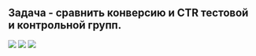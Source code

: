 ## Задача - сравнить конверсию и CTR тестовой и контрольной групп.

<img src='https://github.com/merae70/da_projects/assets/113853691/68099e5d-2639-440c-9c9a-eeff8050ad54'>

<img src='https://github.com/merae70/da_projects/assets/113853691/28b93b92-6e72-4a6a-9ef0-8972011a643c'>

<img src='https://github.com/merae70/da_projects/assets/113853691/257fb120-4f97-4d20-a7ee-aa67a5546dc1'>
